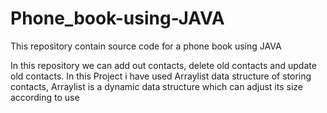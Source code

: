 # Phone_book-using-JAVA
This repository contain source code for a phone book using JAVA 

In this repository we can add out contacts, delete old contacts and update old contacts.
In this Project i have used Arraylist data structure of storing contacts, Arraylist is a dynamic data structure which can adjust its size according to use 

